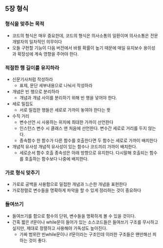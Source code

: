 ## 5장 형식

### 형식을 맞추는 목적
- 코드의 형식은 매우 중요한데, 코드의 형식은 의사소통의 일환이며 의사소통은 전문 개발자의 일차적인 의무이다
- 오들 구현할 기능이 다음 버전에서 바뀔 확률이 높기 때문에 매일 유지보수 용이성과 확장성에 계속 영향을 주어야 한다.

### 적절한 행 길이를 유지하라
- 신문기사처럼 작성하라
	- 표제, 문단 세부내용으로 나눠서 작성하라
- 개념은 빈 행으로 분리하라
	- 개념과 개념 사이를 분리하기 위해 빈 행을 넣어야 한다.
- 세로 밀집도
	- 서로 밀접한 행들은 세로로 가까이 놓여야 한다는 뜻
- 수직 거리
	- 변수선언 시 사용하는 위치에 최대한 가까이 선언한다
	- 인스턴스 변수 시 클래스 맨 처음에 선언한다. 변수간 세로로 거리를 두지 않는다.
	- 종속함수 한 함수가 다른 함수를 호출한다면 두 함수는 세로로 가까이 배치한다
- 개념적 유사성 개념적 유사성이 있는 함수나 코드끼리 가까이 배치한다.
	- 세로순서 함수 호출 종속성은 아래 방향으로 유지한다. 다시말해 호출되는 함수를 호출하는 함수보다 나중에 배치한다.

### 가로 형식 맞추기
- 가로로 공백을 사용함으로 밀접한 개념과 느슨한 개념을 표현한다
- 가로정렬로 변수들을 명확하게 파악을 할 수 있게 정리하는 것이 중요하다

### 들여쓰기
- 들여쓰기를 함으로 함수의 단위, 변수들을 명확하게 볼 수 있을 것이다.
- 간혹 짧은 if문이나 while문이 들어가 있는 소스코드들은 들여쓰기 구조를 무시하고 싶지만, 제대로 정렬하고 사용해야 가독성도 높아진다.
	- 가짜 범위란 빈while문이나 if문이라는 구조인데 이러한 구조들은 왠만해선 피하는 것이 좋다.
